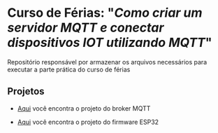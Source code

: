 # Curso de Férias: "*Como criar um servidor MQTT e conectar dispositivos IOT utilizando MQTT*"

Repositório responsável por armazenar os arquivos necessários para executar a parte prática do curso de férias

## Projetos

- [Aqui](./broker/) você encontra o projeto do broker MQTT

- [Aqui](./esp-32/) você encontra o projeto do firmware ESP32